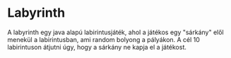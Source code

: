 # Labyrinth
A labyrinth egy java alapú labirintusjáték, ahol a játékos egy "sárkány" elől menekül a labirintusban, ami random bolyong a pályákon. A cél 10 labirintuson átjutni úgy, hogy a sárkány ne kapja el a játékost.
